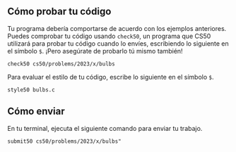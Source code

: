 Cómo probar tu código
---------------------

Tu programa debería comportarse de acuerdo con los ejemplos anteriores. Puedes comprobar tu código usando `check50`, un programa que CS50 utilizará para probar tu código cuando lo envíes, escribiendo lo siguiente en el símbolo `$`. ¡Pero asegúrate de probarlo tú mismo también!

    check50 cs50/problems/2023/x/bulbs
    

Para evaluar el estilo de tu código, escribe lo siguiente en el símbolo `$`.

    style50 bulbs.c
    

Cómo enviar
-------------

En tu terminal, ejecuta el siguiente comando para enviar tu trabajo.

    submit50 cs50/problems/2023/x/bulbs"